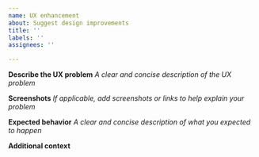 ```yaml
---
name: UX enhancement
about: Suggest design improvements
title: ''
labels: ''
assignees: ''

---
```


**Describe the UX problem**
_A clear and concise description of the UX problem_

**Screenshots**
_If applicable, add screenshots or links to help explain your problem_

**Expected behavior**
_A clear and concise description of what you expected to happen_

**Additional context**
